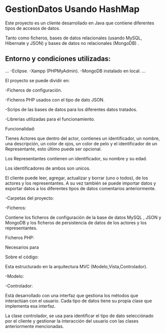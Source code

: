 # GestionDatos Usando HashMap

Este proyecto es un cliente desarrollado en Java que contiene diferentes tipos de accesos de datos. 

Tanto como ficheros, bases de datos relacionales (usando MySQL, Hibernate y JSON) y bases de datos no relacionales (MongoDB) .

## Entorno y condiciones utilizadas:

...
-Eclipse.
-Xampp (PHPMyAdmin).
-MongoDB instalado en local.
...

El proyecto se puede dividir en:

-Ficheros de configuración.

-Ficheros PHP usados con el tipo de dato JSON.

-Scrips de las bases de datos para los diferentes datos tratados.

-Librerias utilizadas para el funcionamiento.

Funcionalidad: 

Tienes Actores que dentro del actor, contienes un identificador, un nombre, una descripción, un color de ojos, un color de pelo y el identificador de un Representante, esto último puede ser opcional.

Los Representantes contienen un identificador, su nombre y su edad.

Los identificadores de ambos son unicos.

El cliente puede leer, agregar, actualizar y borrar (uno o todos), de los actores y los representantes. A su vez también se puede importar datos y exportar datos a los diferentes tipos de datos comentarios anteriormente.

-Carpetas del proyecto:

-Ficheros:

Contiene los ficheros de configuración de la base de datos MySQL , JSON y MongoDB y los ficheros de persistencia de datos de los actores y los representantes.

Ficheros PHP:

Necesarios para 

Sobre el código:

Esta estructurado en la arquitectura MVC (Modelo,Vista,Controlador).

-Modelo:


-Controlador:

Está desarrollado con una interfaz que gestiona los métodos que interactúan con el usuario. Cada tipo de datos tiene su propia clase que implementa esa interfaz.

La clase controlador, se usa para identificar el tipo de dato selecciónado por el cliente y gestionar la interacción del usuario con las clases anteriormente mencionadas.

